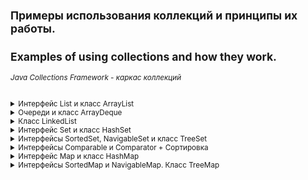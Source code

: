 <small>

## Примеры использования коллекций и принципы их работы.
## Examples of using collections and how they work.

###### *Java Collections Framework - каркас коллекций*

<details><summary>Интерфейс List и класс ArrayList</summary>

><details><summary>Интерфейс List</summary>
> 
>Интерфейс *List* - определяет, что это должен быть любой класс, реализующий данный интерфейс, который должен обеспечить конкретный набор методов, включая add, get, remove и еще около 20.
>
>Реализации ArrayList и LinkedList предоставляют эти методы, поэтому их можно использовать как взаимозаменяемые. Метод, написанный для работы с List, будет работать с ArrayList, LinkedList или любым другим объектом, который реализует List.
>
>Наиболее часто используемые методы интерфейса List:  
>* **void add(int index, E obj)**: добавляет в список по индексу index объект obj
>* **boolean addAll(int index, Collection<? extends E> col)**: добавляет в список по индексу index все элементы коллекции col. Если в результате добавления список был изменен, то возвращается true, иначе возвращается false
>* **E get(int index)**: возвращает объект из списка по индексу index
>* **int indexOf(Object obj)**: возвращает индекс первого вхождения объекта obj в список. Если объект не найден, то возвращается -1
>* **int lastIndexOf(Object obj)**: возвращает индекс последнего вхождения объекта obj в список. Если объект не найден, то возвращается -1
>* **ListIterator<E> listIterator()**: возвращает объект ListIterator для обхода элементов списка
>* **static <E> List<E> of(элементы)**: создает из набора элементов объект List
>* **E remove(int index)**: удаляет объект из списка по индексу index, возвращая при этом удаленный объект
>* **E set(int index, E obj)**: присваивает значение объекта obj элементу, который находится по индексу index
>* **void sort(Comparator<? super E> comp)**: сортирует список с помощью компаратора comp
>* **List<E> subList(int start, int end)**: получает набор элементов, которые находятся в списке между индексами start и end
>
></details>
>
>**Класс ArrayList** 
>
>Класс *ArrayList* - представляет простой список, аналогичный массиву, за исключением, того что количество элементов в нем не фиксировано.  
>Конструкторы *ArrayList*:
>```
>ArrayList(): создает пустой список
>ArrayList(Collection <? extends E> col): создает список, в который добавляются все элементы коллекции col
>ArrayList(int capacity): создает список, который имеет начальную емкость capacity
>```
>Емкость в ArrayList представляет размер массива, который будет использоваться для хранения объектов. При добавлении элементов фактически происходит перераспределение памяти - создание нового массива и копирование в него элементов из старого массива. Изначальное задание емкости ArrayList позволяет снизить подобные перераспределения памяти, тем самым повышая производительность.
>
>[ArrayListDemo - Пример использования класса ArrayList и его методов](https://github.com/aykononov/JavaCollections/blob/master/src/InterfaceList/ArrayListDemo.java "Посмотреть пример Java")  
>
>Мы можем свободно добавлять в объект ArrayList дополнительные объекты, в отличие от массива, однако в реальности ArrayList использует для хранения объектов опять же массив. По умолчанию данный массив предназначен для 10 объектов. Если в процессе программы добавляется гораздо больше, то создается новый массив, который может вместить в себя все количество. *Подобные перераспределения памяти уменьшают производительность*. Поэтому если мы точно знаем, что у нас список не будет содержать больше определенного количества элементов, например, 25, то мы можем сразу же явным образом установить это количество, в конструкторе:  
>```java
>ArrayList<String> users = new ArrayList<String>(25);
>```
>
>**Задача**:  
>Нужно заполнить два списка четными числами, первый от 4 до 20 с отступлением в 4.  
>Второй от 2 до 20 с отступлением в 2.  
>В первом списке результат должен быть: 4, 8, 12, 16, 20.  
>Во втором : 2, 4, 6, 8, 10, 12, 14, 16, 18, 20.  
>Далее удалить из коллекций те цифры которые не повторяются.  
>Таким образом во втором списке останутся те элементы, которые присутствуют в первом списке.  
>Резульат должен быть: 4, 8, 12, 16, 20.
>  
>[ArrayListExample - Задача с применением ArrayList](https://github.com/aykononov/JavaCollections/blob/master/src/InterfaceList/ArrayListExample.java "Посмотреть пример Java")
>
</details>

<details><summary>Очереди и класс ArrayDeque</summary>

>*Очереди* представляют структуру данных, работающую по принципу FIFO (first in - first out). То есть элемент первым *добавлен* в коллекцию и первым он из нее *удаляется*. Это стандартная модель *однонаправленной* очереди. Также бывают и *двунаправленные* - это такие очереди, в которых мы можем добавить элемент как в *начало* коллекции, так и в *конец*. Такиим же образом можем удалить элемент не только в конце коллекции, но и в начале.
>
>Особенностью классов очередей является то, что они реализуют специальные интерфейсы *Queue* или *Deque*.
>
><details><summary>Интерфейс Queue</summary>
>  
>Обобщенный интерфейс Queue<E> - расширяет базовый интерфейс Collection и определяет поведение класса в качестве *однонаправленной* очереди. 
>
>Свою функциональность он раскрывает через следующие методы:  
>* **E element()**: возвращает, но не удаляет, элемент из начала очереди. Если очередь пуста, генерирует исключение NoSuchElementException
>* **boolean offer(E obj)**: добавляет элемент obj в конец очереди. Если элемент удачно добавлен, возвращает true, иначе - false  
>* **E peek()**: возвращает без удаления элемент из начала очереди. Если очередь пуста, возвращает значение null  
>* **E poll()**: возвращает с удалением элемент из начала очереди. Если очередь пуста, возвращает значение null  
>* **E remove()**: возвращает с удалением элемент из начала очереди. Если очередь пуста, генерирует исключение NoSuchElementException  
>
>Таким образом, у всех классов, которые реализуют данный интерфейс, будет метод *offer* для добавления в очередь, метод *poll* для извлечения элемента из *начала* очереди, и методы *peek* и *element*, позволяющие просто *получить* элемент из начала очереди.
></details>
>
><details><summary>Интерфейс Deque</summary>
>  
>Интерфейс *Deque* - расширяет вышеописанный интерфейс *Queue* и определяет поведение *двунаправленной очереди*, которая работает как обычная однонаправленная очередь, либо как *стек*, действующий по принципу LIFO (последний вошел - первый вышел).  
>
>Интерфейс Deque определяет следующие методы:  
>* **void addFirst(E obj)**: добавляет элемент в начало очереди  
>* **void addLast(E obj)**: добавляет элемент obj в конец очереди  
>* **E getFirst()**: возвращает без удаления элемент из головы очереди. Если очередь пуста, генерирует исключение NoSuchElementException  
>* **E getLast()**: возвращает без удаления последний элемент очереди. Если очередь пуста, генерирует исключение NoSuchElementException  
>* **boolean offerFirst(E obj)**: добавляет элемент obj в самое начало очереди. Если элемент удачно добавлен, возвращает true, иначе - false  
>* **boolean offerLast(E obj)**: добавляет элемент obj в конец очереди. Если элемент удачно добавлен, возвращает true, иначе - false  
>* **E peekFirst()**: возвращает без удаления элемент из начала очереди. Если очередь пуста, возвращает значение null  
>* **E peekLast()**: возвращает без удаления последний элемент очереди. Если очередь пуста, возвращает значение null  
>* **E pollFirst()**: возвращает с удалением элемент из начала очереди. Если очередь пуста, возвращает значение null  
>* **E pollLast()**: возвращает с удалением последний элемент очереди. Если очередь пуста, возвращает значение null  
>* **E pop()**: возвращает с удалением элемент из начала очереди. Если очередь пуста, генерирует исключение NoSuchElementException  
>* **void push(E element)**: добавляет элемент в самое начало очереди  
>* **E removeFirst()**: возвращает с удалением элемент из начала очереди. Если очередь пуста, генерирует исключение NoSuchElementException  
>* **E removeLast()**: возвращает с удалением элемент из конца очереди. Если очередь пуста, генерирует исключение NoSuchElementException  
>* **boolean removeFirstOccurrence(Object obj)**: удаляет первый встреченный элемент obj из очереди. Если удаление произшло, то возвращает true, иначе возвращает false  
>* **boolean removeLastOccurrence(Object obj)**: удаляет последний встреченный элемент obj из очереди. Если удаление произшло, то возвращает true, иначе возвращает false  
>
>Таким образом, наличие методов *pop* и *push* позволяет классам, реализующим этот элемент, действовать в качестве *стека*. В тоже время имеющийся функционал также позволяет создавать *двунаправленные очереди*, что делает классы, применяющие данный интерфейс, довольно гибкими.
>
></details>
>
>**Класс ArrayDeque**
>
>Класс *ArrayDeque<E>* - представляет обобщенную двунаправленную очередь, наследуя функционал от класса AbstractCollection и применяя интерфейс Deque.
>В классе ArrayDeque определены следующие конструкторы:  
>```java
>ArrayDeque(): создает пустую очередь
>ArrayDeque(Collection<? extends E> col): создает очередь, наполненную элементами из коллекции col
>ArrayDeque(int capacity): создает очередь с начальной емкостью capacity. 
>```  
>Если мы явно не указываем начальную емкость, то емкость по умолчанию будет равна 16.
>
>[ArrayDequeDemo - Пример использования ArrayDequeDemo](https://github.com/aykononov/JavaCollections/blob/master/src/InterfaceList/ArrayDequeDemo.java "Посмотреть пример Java")
>
</details>

<details><summary>Класс LinkedList</summary>

>Обобщенный класс *LinkedList<E>* - представляет структуру данных в виде *связанного списка*. Он наследуется от класса AbstractSequentialList и реализует интерфейсы *List*, *Dequeue* и *Queue*. То есть он соединяет функциональность работы со *списком* и фукциональность *очереди*.
>Класс LinkedList имеет следующие конструкторы:
>```java
>LinkedList(): создает пустой список
>LinkedList(Collection<? extends E> col): создает список, в который добавляет все элементы коллекции col
>```
>*LinkedList* содержит все методы, которые определены в интерфейсах List, Queue, Deque вот некторые из них:  
>* **addFirst() / offerFirst()**: добавляет элемент в начало списка  
>* **addLast() / offerLast()**: добавляет элемент в конец списка  
>* **removeFirst() / pollFirst()**: удаляет первый элемент из начала списка  
>* **removeLast() / pollLast()**: удаляет последний элемент из конца списка  
>* **getFirst() / peekFirst()**: получает первый элемент  
>* **getLast() / peekLast()**: получает последний элемент  
>
>Примемр связанного списка LinkedList:
>
>[LinkedListDemo - Пример использования класса LinkedList и его методов](https://github.com/aykononov/JavaCollections/blob/master/src/InterfaceList/LinkedListDemo.java "Посмотреть пример Java")  
</details>

<details><summary>Интерфейс Set и класс HashSet</summary>

>Интерфейс *Set* - расширяет интерфейс *Collection* и представляет набор уникальных элементов, не допуская дублирования. *Set* не добавляет новых методов, а только вносит изменения в унаследованные методы. Например, метод add() добавляет элемент в коллекцию и возвращает true, если в коллекции не было такого элемента.
>
>Обобщенный класс *HashSet* представляет хеш-таблицу. Он наследует свой функционал от класса *AbstractSet* и реализует интерфейс *Set*.
>
>Хеш-таблица представляет такую структуру данных, в которой все объекты имеют уникальный ключ или хеш-код. Данный ключ позволяет уникально идентифицировать объект в таблице.
>
>Для создания объекта HashSet можно воспользоваться одним из следующих конструкторов:  
>```java
>HashSet(): создает пустой список
>HashSet(Collection<? extends E> col): создает хеш-таблицу, в которую добавляет все элементы коллекции col
>HashSet(int capacity): параметр capacity указывает начальную емкость таблицы, которая по умолчанию равна 16
>HashSet(int capacity, float koef): параметр koef или коэффициент заполнения, значение которого должно быть в пределах от 0.0 до 1.0, 
>```  
>Коэффициент заполнения указывает, насколько должна быть заполнена емкость объектами прежде чем произойдет ее расширение. Например, коэффициент 0.75 указывает, что при заполнении емкости на 3/4 произойдет ее расширение.
>
>Класс HashSet реализует те методы, которые объявлены в родительских классах и применяемых интерфейсах:
>
>[HashSetDemo - Пример использования класса HashSet](https://github.com/aykononov/JavaCollections/blob/master/src/InterfaceSet/HashSetDemo.java "Посмотреть пример Java")
</details>

<details><summary>Интерфейсы SortedSet, NavigableSet и класс TreeSet</summary>

>Интерфейс *SortedSet* - предназначен для создания коллекций, где элементы хранятся в отсортированном (по возрастанию) виде. *SortedSet* расширяет нитерфейс *Set*, поэтому хранит только уникальные значения.
>
>*SortedSet* предоставляет следующие методы:  
>* **E first()**: возвращает первый элемент набора  
>* **E last()**: возвращает последний элемент набора  
>* **SortedSet<E> headSet(E end)**: возвращает объект SortedSet, который содержит все элементы первичного набора до элемента end  
>* **SortedSet<E> subSet(E start, E end)**: возвращает объект SortedSet, который содержит все элементы первичного набора между элементами start и end  
>* **SortedSet<E> tailSet(E start)**: возвращает объект SortedSet, который содержит все элементы первичного набора, начиная с элемента start  
>
>Интерфейс *NavigableSet* - расширяет интерфейс *SortedSet* и позволяет извлекать элементы на основании их значений.
> 
>*NavigableSet* определяет следующие методы:  
>* **E ceiling(E obj)**: ищет в наборе наименьший элемент e, который больше obj (e >=obj). Если такой элемент найден, то он возвращается в качестве результата. Иначе возвращается null.  
>* **E floor(E obj)**: ищет в наборе наибольший элемент e, который меньше элемента obj (e <=obj). Если такой элемент найден, то он возвращается в качестве результата. Иначе возвращается null.  
>* **E higher(E obj)**: ищет в наборе наименьший элемент e, который больше элемента obj (e >obj). Если такой элемент найден, то он возвращается в качестве результата. Иначе возвращается null.  
>* **E lower(E obj)**: ищет в наборе наибольший элемент e, который меньше элемента obj (e <obj). Если такой элемент найден, то он возвращается в качестве результата. Иначе возвращается null.  
>* **E pollFirst()**: возвращает первый элемент и удаляет его из набора  
>* **E pollLast()**: возвращает последний элемент и удаляет его из набора  
>* **NavigableSet<E> descendingSet()**: возвращает объект NavigableSet, который содержит все элементы первичного набора NavigableSet в обратном порядке  
>* **NavigableSet<E> headSet(E upperBound, boolean incl)**: возвращает объект NavigableSet, который содержит все элементы первичного набора NavigableSet до upperBound. Параметр incl при значении true, позволяет включить в выходной набор элемент upperBound  
>* **NavigableSet<E> tailSet(E lowerBound, boolean incl)**: возвращает объект NavigableSet, который содержит все элементы первичного набора NavigableSet, начиная с lowerBound. Параметр incl при значении true, позволяет включить в выходной набор элемент lowerBound  
>* **NavigableSet<E> subSet(E lowerBound, boolean lowerIncl, E upperBound, boolean highIncl)**: возвращает объект NavigableSet, который содержит все элементы первичного набора NavigableSet от lowerBound до upperBound.
>
>Обобщенный класс *TreeSet<E>* представляет структуру данных в виде дерева, в котором все объекты хранятся в отсортированном виде по возрастанию. *TreeSet* является наследником класса *AbstractSet* и реализует интерфейс *NavigableSet*, а следовательно, и интерфейс *SortedSet*.
>
>В классе *TreeSet* определены следующие конструкторы:  
>```java
>TreeSet(): создает пустое дерево  
>TreeSet(Collection<? extends E> col): создает дерево, в которое добавляет все элементы коллекции col  
>TreeSet(SortedSet <E> set): создает дерево, в которое добавляет все элементы сортированного набора set 
>TreeSet(Comparator<? super E> comparator): создает пустое дерево, где все добавляемые элементы впоследствии будут отсортированы компаратором  
>```
>*TreeSet* поддерживает все стандартные методы для вставки (при вставке объекты сразу же сортируются по возрастанию) и удаления элементов.
>  
>[TreeSetDemo - Пример использования класса TreeSet](https://github.com/aykononov/JavaCollections/blob/master/src/InterfaceSet/TreeSetDemo.java "Посмотреть пример Java")
</details>

<details><summary>Интерфейсы Comparable и Comparator + Сортировка</summary>

>
>Интерфейс *Comparable* - служит для сравнения и сортировки *Объектов*.
>Он содержит один единственный метод *int compareTo(E item)*, который сравнивает текущий объект с объектом, переданным в качестве параметра. Если этот метод возвращает отрицательное число, то текущий объект будет располагаться перед тем, который передается через параметр. Если метод вернет положительное число, то, наоборот, после второго объекта. Если метод возвратит ноль, значит, оба объекта равны.
>  
>[ComparableDemo - Пример типизации класса TreeSet объектом типа Person](https://github.com/aykononov/JavaCollections/blob/master/src/InterfaceComparable/ComparableDemo.java "Посмотреть пример Java")
>
>Интерфейс *Comparator* - применяется, если вдруг не реализован в своем классе , либо необходимо переопределить существующую функциональность интерфейса *Comparable*.  
>Он содержит ряд методов, ключевым из которых является метод compare():  
>```java
>public interface Comparator<E> {
>    int compare(T a, T b);
>    ... остальные методы
>}
>```  
>Метод *compare* также возвращает числовое значение. Если оно отрицательное, то объект a предшествует объекту b, иначе - наоборот, если метод возвращает ноль, то объекты равны. Для применения интерфейса нам вначале надо создать *класс компаратора*, который реализует этот интерфейс:
>  
>[ComparatorDemo - Пример использования класса компаратор для создания объекта TreeSet](https://github.com/aykononov/JavaCollections/blob/master/src/InterfaceComparator/ComparatorDemo.java "Посмотреть пример Java")
>
>**Сортировка по нескольким критериям**
>
>Начиная с JDK 8 в механизм работы компараторов были внесены некоторые дополнения. В частности, теперь мы можем применять сразу несколько компараторов по принципу приоритета.
>
>Интерфейс компаратора определяет специальный метод по умолчанию *thenComparing*, который позволяет использовать цепочки компараторов для сортировки набора. Например, нам надо отсортировать пользователей по имени и по возрасту:
>
>[ComparatorSortDemo - Пример использования цепочки компараторов для сортировки набора](https://github.com/aykononov/JavaCollections/blob/master/src/InterfaceComparator/ComparatorSortDemo.java "Посмотреть пример Java")
</details>

<details><summary>Интерфейс Map и класс HashMap</summary>

>Интерфейс *Map<K, V>* - представляет отображение, где каждый элемент представляет пару "ключ-значение". При этом все ключи уникальные в рамках объекта Map.
>Он НЕ расширяет интерфейс *Collection*.
>
>Среди методов интерфейса Map можно выделить следующие:  
>* **void clear()**: очищает коллекцию  
>* **boolean containsKey(Object k)**: возвращает true, если коллекция содержит ключ k  
>* **boolean containsValue(Object v)**: возвращает true, если коллекция содержит значение v  
>* **Set<Map.Entry<K, V>> entrySet()**: возвращает набор элементов коллекции. Все элементы представляют объект Map.Entry  
>* **boolean equals(Object obj)**: возвращает true, если коллекция идентична коллекции, передаваемой через параметр obj  
>* **boolean isEmpty**: возвращает true, если коллекция пуста  
>* **V get(Object k)**: возвращает значение объекта, ключ которого равен k. Если такого элемента не окажется, то возвращается значение null  
>* **V getOrDefault(Object k, V defaultValue)**: возвращает значение объекта, ключ которого равен k. Если такого элемента не окажется, то возвращается значение defaultVlue  
>* **V put(K k, V v)**: помещает в коллекцию новый объект с ключом k и значением v. Если в коллекции уже есть объект с подобным ключом, то он перезаписывается. После добавления возвращает предыдущее значение для ключа k, если он уже был в коллекции. Если же ключа еще не было в коллекции, то возвращается значение null  
>* **V putIfAbsent(K k, V v)**: помещает в коллекцию новый объект с ключом k и значением v, если в коллекции еще нет элемента с подобным ключом.  
>* **Set<K> keySet()**: возвращает набор всех ключей отображения  
>* **Collection<V> values()**: возвращает набор всех значений отображения  
>* **void putAll(Map<? extends K, ? extends V> map)**: добавляет в коллекцию все объекты из отображения map  
>* **V remove(Object k)**: удаляет объект с ключом k  
>* **int size()**: возвращает количество элементов коллекции
>
>Чтобы положить объект в коллекцию, используется метод *put*, а чтобы получить по ключу - метод *get*. Реализация интерфейса *Map* также позволяет получить наборы как ключей, так и значений. Метод *entrySet()* возвращает набор всех элементов в виде объектов *Map.Entry<K, V>*.
>
>Обобщенный интерфейс *Map.Entry<K, V>* представляет объект с ключом типа K и значением типа V и определяет следующие методы:
>* **boolean equals(Object obj)**: возвращает true, если объект obj, представляющий интерфейс Map.Entry, идентичен текущему  
>* **K getKey()**: возвращает ключ объекта отображения  
>* **V getValue()**: возвращает значение объекта отображения  
>* **V setValue(V v)**: устанавливает для текущего объекта значение v  
>* **int hashCode()**: возвращает хеш-код данного объекта  
>
>**Класс отображений HashMap** 
>
>Базовым классом для всех отображений является абстрактный класс *AbstractMap*, который реализует большую часть методов интерфейса *Map*. Наиболее распространенным классом отображений является *HashMap*, который реализует интерфейс *Map* и наследуется от класса *AbstractMap*.
>
>[HashMapDemo - Пример использования класса HashMap](https://github.com/aykononov/JavaCollections/blob/master/src/InterfaceHashMap/HashMapDemo.java "Посмотреть пример Java")  
>
</details>


<details><summary>Интерфейсы SortedMap и NavigableMap. Класс TreeMap</summary>

>.
>Интерфейс *SortedMap* - расширяет *Map* и создает отображение, в котором все элементы *отсортированы* в порядке возрастания их ключей. 
>
>*SortedMap* добавляет ряд методов:
>* **K firstKey()**: возвращает ключ первого элемента отображения  
>* **K lastKey()**: возвращает ключ последнего элемента отображения  
>* **SortedMap<K, V> headMap(K end)**: возвращает отображение SortedMap, которые содержит все элементы оригинального SortedMap вплоть до элемента с ключом end  
>* **SortedMap<K, V> tailMap(K start)**: возвращает отображение SortedMap, которые содержит все элементы оригинального SortedMap, начиная с элемента с ключом start  
>* **SortedMap<K, V> subMap(K start, K end)**: возвращает отображение SortedMap, которые содержит все элементы оригинального SortedMap вплоть от элемента с ключом start до элемента с ключом end  
>
>Интерфейс *NavigableMap* - расширяет интерфейс *SortedMap* и обеспечивает возможность получения элементов отображения относительно других элементов. 
>
>Основные методы:
>
</details>

</small>